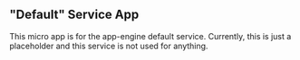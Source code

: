 ## "Default" Service App

This micro app is for the app-engine default service. Currently, this is just a placeholder and this service is not used for anything.
